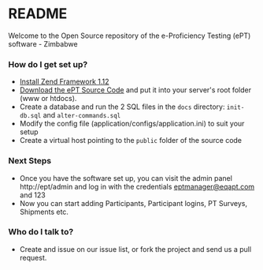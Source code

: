 # README #

Welcome to the Open Source repository of the e-Proficiency Testing (ePT) software - Zimbabwe

### How do I get set up? ###

* [Install Zend Framework 1.12](http://framework.zend.com/manual/1.12/en/introduction.installation.html)
* [Download the ePT Source Code](https://bitbucket.org/deforay/ept/downloads) and put it into your server's root folder (www or htdocs). 
* Create a database and run the 2 SQL files in the `docs` directory: `init-db.sql` and `alter-commands.sql`
* Modify the config file (application/configs/application.ini) to suit your setup
* Create a virtual host pointing to the `public` folder of the source code

### Next Steps ###

* Once you have the software set up, you can visit the admin panel http://ept/admin and log in with the credentials eptmanager@eqapt.com and 123
* Now you can start adding Participants, Participant logins, PT Surveys, Shipments etc.

### Who do I talk to? ###

* Create and issue on our issue list, or fork the project and send us a pull request.
